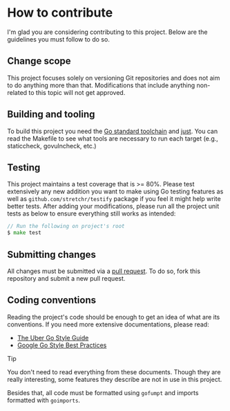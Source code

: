 # How to contribute
I'm glad you are considering contributing to this project. Below are the guidelines you must follow to do so.

## Change scope
This project focuses solely on versioning Git repositories and does not aim to do anything more than that.
Modifications that include anything non-related to this topic will not get approved.

## Building and tooling

To build this project you need the [Go standard toolchain](https://go.dev/dl/) and [just](https://just.systems/man/en/).
You can read the Makefile to see what tools are necessary to run each target (e.g., staticcheck, govulncheck, etc.)

## Testing
This project maintains a test coverage that is >= 80%. Please test extensively any new addition you want to make using
Go testing features as well as `github.com/stretchr/testify` package if you feel it might help write better tests.
After adding your modifications, please run all the project unit tests as below to ensure everything still works as
intended:
```go
// Run the following on project's root
$ make test
```

## Submitting changes

All changes must be submitted via a [pull request](https://github.com/s0ders/go-semver-release/pulls). To do so, fork
this repository and submit a new pull request.


## Coding conventions



Reading the project's code should be enough to get an idea of what are its conventions. If you need more extensive
documentations, please read:
- [The Uber Go Style Guide](https://github.com/uber-go/guide)
- [Google Go Style Best Practices](https://google.github.io/styleguide/go/best-practices.html)

> [!TIP]
> You don't need to read everything from these documents. Though they are really interesting, some features they describe
> are not in use in this project.

Besides that, all code must be formatted using `gofumpt` and imports formatted with `goimports`.
